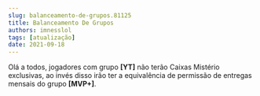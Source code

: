 ```yaml
---
slug: balanceamento-de-grupos.81125
title: Balanceamento De Grupos
authors: imnesslol
tags: [atualização]
date: 2021-09-18
---
```


Olá a todos, jogadores com grupo **[YT]** não terão Caixas Mistério exclusivas, ao invés disso irão ter a equivalência de permissão de entregas mensais do grupo **[MVP+]**.